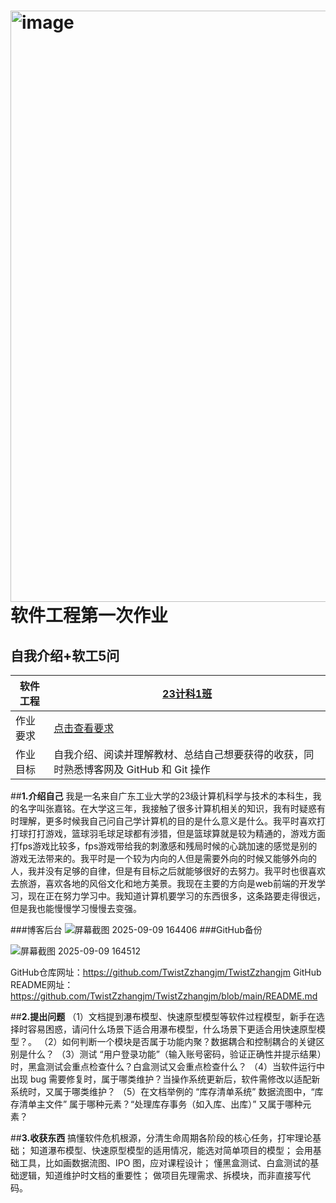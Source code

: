 <img width="1901" height="946" alt="image" src="https://github.com/user-attachments/assets/bb0b2c6f-7aa6-47d5-8066-d81bfc5aaf28" />软件工程第一次作业
======
自我介绍+软工5问
------
|  软件工程    | [23计科1班](https://edu.cnblogs.com/campus/gdgy/Class12Grade23ComputerScience)  |      
| ---- | ---- | 
|   作业要求   |  [点击查看要求](https://edu.cnblogs.com/campus/gdgy/Class12Grade23ComputerScience/homework/13469)                 |  
|作业目标|自我介绍、阅读并理解教材、总结自己想要获得的收获，同时熟悉博客网及 GitHub 和 Git 操作 |

##**1.介绍自己**
我是一名来自广东工业大学的23级计算机科学与技术的本科生，我的名字叫张嘉铭。在大学这三年，我接触了很多计算机相关的知识，我有时疑惑有时理解，更多时候我自己问自己学计算机的目的是什么意义是什么。我平时喜欢打打球打打游戏，篮球羽毛球足球都有涉猎，但是篮球算就是较为精通的，游戏方面打fps游戏比较多，fps游戏带给我的刺激感和残局时候的心跳加速的感觉是别的游戏无法带来的。我平时是一个较为内向的人但是需要外向的时候又能够外向的人，我并没有足够的自律，但是有目标之后就能够很好的去努力。我平时也很喜欢去旅游，喜欢各地的风俗文化和地方美景。我现在主要的方向是web前端的开发学习，现在正在努力学习中。我知道计算机要学习的东西很多，这条路要走得很远，但是我也能慢慢学习慢慢去变强。

###博客后台
![屏幕截图 2025-09-09 164406](https://img2024.cnblogs.com/blog/3700248/202509/3700248-20250909164429155-1254316396.png)
###GitHub备份

![屏幕截图 2025-09-09 164512](https://img2024.cnblogs.com/blog/3700248/202509/3700248-20250909164536085-370992735.png)

GitHub仓库网址：https://github.com/TwistZzhangjm/TwistZzhangjm
GitHub README网址：https://github.com/TwistZzhangjm/TwistZzhangjm/blob/main/README.md



##**2.提出问题**
（1）文档提到瀑布模型、快速原型模型等软件过程模型，新手在选择时容易困惑，请问什么场景下适合用瀑布模型，什么场景下更适合用快速原型模型？。
（2）如何判断一个模块是否属于功能内聚？数据耦合和控制耦合的关键区别是什么？
（3）测试 “用户登录功能”（输入账号密码，验证正确性并提示结果）时，黑盒测试会重点检查什么？白盒测试又会重点检查什么？
（4）当软件运行中出现 bug 需要修复时，属于哪类维护？当操作系统更新后，软件需修改以适配新系统时，又属于哪类维护？
（5）在文档举例的 “库存清单系统” 数据流图中，“库存清单主文件” 属于哪种元素？“处理库存事务（如入库、出库）” 又属于哪种元素？

##**3.收获东西**
搞懂软件危机根源，分清生命周期各阶段的核心任务，打牢理论基础；
知道瀑布模型、快速原型模型的适用情况，能选对简单项目的模型；
会用基础工具，比如画数据流图、IPO 图，应对课程设计；
懂黑盒测试、白盒测试的基础逻辑，知道维护时文档的重要性；
做项目先理需求、拆模块，而非直接写代码。
